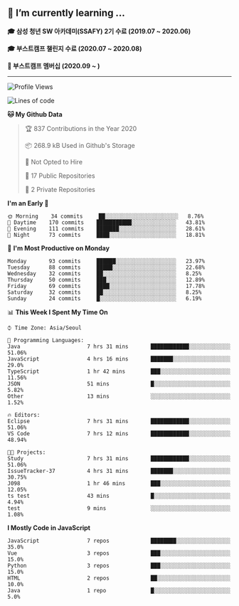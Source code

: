 ## 🌱 I’m currently learning ...

**🎓 삼성 청년 SW 아카데미(SSAFY) 2기 수료 (2019.07 ~ 2020.06)**

**🎓 부스트캠프 챌린지 수료 (2020.07 ~ 2020.08)**

**🏃  부스트캠프 멤버십 (2020.09 ~ )**
 
-----

<!--START_SECTION:waka-->
![Profile Views](http://img.shields.io/badge/Profile%20Views-1-blue)

![Lines of code](https://img.shields.io/badge/From%20Hello%20World%20I%27ve%20Written-34.5%20million%20lines%20of%20code-blue)

**🐱 My Github Data** 

> 🏆 837 Contributions in the Year 2020
 > 
> 📦 268.9 kB Used in Github's Storage 
 > 
> 🚫 Not Opted to Hire
 > 
> 📜 17 Public Repositories
 > 
> 🔑 2 Private Repositories 

**I'm an Early 🐤** 

```text
🌞 Morning    34 commits     ██░░░░░░░░░░░░░░░░░░░░░░░   8.76% 
🌆 Daytime    170 commits    ███████████░░░░░░░░░░░░░░   43.81% 
🌃 Evening    111 commits    ███████░░░░░░░░░░░░░░░░░░   28.61% 
🌙 Night      73 commits     ████░░░░░░░░░░░░░░░░░░░░░   18.81%

```
📅 **I'm Most Productive on Monday** 

```text
Monday       93 commits     ██████░░░░░░░░░░░░░░░░░░░   23.97% 
Tuesday      88 commits     █████░░░░░░░░░░░░░░░░░░░░   22.68% 
Wednesday    32 commits     ██░░░░░░░░░░░░░░░░░░░░░░░   8.25% 
Thursday     50 commits     ███░░░░░░░░░░░░░░░░░░░░░░   12.89% 
Friday       69 commits     ████░░░░░░░░░░░░░░░░░░░░░   17.78% 
Saturday     32 commits     ██░░░░░░░░░░░░░░░░░░░░░░░   8.25% 
Sunday       24 commits     █░░░░░░░░░░░░░░░░░░░░░░░░   6.19%

```


📊 **This Week I Spent My Time On** 

```text
⌚︎ Time Zone: Asia/Seoul

💬 Programming Languages: 
Java                     7 hrs 31 mins       ████████████░░░░░░░░░░░░░   51.06% 
JavaScript               4 hrs 16 mins       ███████░░░░░░░░░░░░░░░░░░   29.0% 
TypeScript               1 hr 42 mins        ███░░░░░░░░░░░░░░░░░░░░░░   11.56% 
JSON                     51 mins             █░░░░░░░░░░░░░░░░░░░░░░░░   5.82% 
Other                    13 mins             ░░░░░░░░░░░░░░░░░░░░░░░░░   1.52%

🔥 Editors: 
Eclipse                  7 hrs 31 mins       ████████████░░░░░░░░░░░░░   51.06% 
VS Code                  7 hrs 12 mins       ████████████░░░░░░░░░░░░░   48.94%

🐱‍💻 Projects: 
Study                    7 hrs 31 mins       ████████████░░░░░░░░░░░░░   51.06% 
IssueTracker-37          4 hrs 31 mins       ███████░░░░░░░░░░░░░░░░░░   30.75% 
J098                     1 hr 46 mins        ███░░░░░░░░░░░░░░░░░░░░░░   12.05% 
ts test                  43 mins             █░░░░░░░░░░░░░░░░░░░░░░░░   4.94% 
test                     9 mins              ░░░░░░░░░░░░░░░░░░░░░░░░░   1.08%

```

**I Mostly Code in JavaScript** 

```text
JavaScript               7 repos             ████████░░░░░░░░░░░░░░░░░   35.0% 
Vue                      3 repos             ███░░░░░░░░░░░░░░░░░░░░░░   15.0% 
Python                   3 repos             ███░░░░░░░░░░░░░░░░░░░░░░   15.0% 
HTML                     2 repos             ██░░░░░░░░░░░░░░░░░░░░░░░   10.0% 
Java                     1 repo              █░░░░░░░░░░░░░░░░░░░░░░░░   5.0%

```



<!--END_SECTION:waka-->
